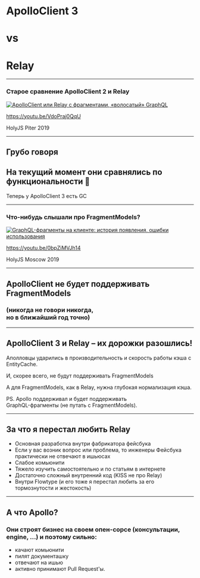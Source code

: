 # ApolloClient 3

# vs <!-- .element: class="grey" -->

# Relay

-----

### Старое сравнение ApolloClient 2 и Relay

<a href="https://youtu.be/VdoPraj0QqU" target="_blank"><img src="https://img.youtube.com/vi/VdoPraj0QqU/0.jpg" alt="ApolloClient или Relay с фрагментами, «волосатый» GraphQL" style="max-width: 580px" class="plain" /></a>

<https://youtu.be/VdoPraj0QqU>

HolyJS Piter 2019

-----

## Грубо говоря <!-- .element: class="gray" -->

## На текущий момент они сравнялись по функциональности 🎉

Теперь у ApolloClient 3 есть GC <!-- .element: class="green" -->

-----

### Что-нибудь слышали про FragmentModels?

<a href="https://www.youtube.com/watch?v=0bpZiMVJh14" target="_blank"><img src="https://img.youtube.com/vi/0bpZiMVJh14/0.jpg" alt="GraphQL-фрагменты на клиенте: история появления, ошибки использования" style="max-width: 580px" class="plain" /></a>

<https://youtu.be/0bpZiMVJh14>

HolyJS Moscow 2019

-----

## ApolloClient не будет поддерживать FragmentModels

### (никогда не говори никогда, <br/>но в ближайший год точно) <!-- .element: class="fragment gray" -->

-----

## ApolloClient 3 и Relay – их дорожки разошлись!

Аполловцы ударились в производительность и скорость работы кэша c EntityCache. <!-- .element: class="fragment green" -->

И, скорее всего, не будут поддерживать FragmentModels<!-- .element: class="fragment orange" -->

А для FragmentModels, как в Relay, нужна глубокая нормализация кэша. <!-- .element: class="fragment red" -->

PS. Apollo поддерживал и будет поддерживать <br/>GraphQL-фрагменты (не путать с FragmentModels). <!-- .element: class="fragment" -->

-----

## За что я перестал любить Relay  <!-- .element: class="red" -->

- Основная разработка внутри фабрикатора фейсбука <!-- .element: class="fragment" -->
- Если у вас возник вопрос или проблема, то инженеры Фейсбука практически не отвечают в ишьюсах <!-- .element: class="fragment" -->
- Слабое комьюнити <!-- .element: class="fragment" -->
- Тяжело изучить самостоятельно и по статьям в интернете <!-- .element: class="fragment" -->
- Достаточно сложный внутренний код (KISS не про Relay) <!-- .element: class="fragment" -->
- Внутри Flowtype (и его тоже я перестал любить за его тормознутости и жестокость) <!-- .element: class="fragment" -->

-----

## А что Apollo?

### Они строят бизнес на своем опен-сорсе (консультации, engine, ...) и поэтому сильно: <!-- .element: class="fragment green" -->

- качают комьюнити <!-- .element: class="fragment" -->
- пилят документашку <!-- .element: class="fragment" -->
- отвечают на ишью <!-- .element: class="fragment" -->
- активно принимают Pull Request'ы. <!-- .element: class="fragment" -->
